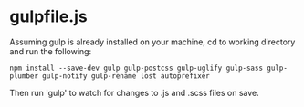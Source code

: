 # gulpfile.js

Assuming gulp is already installed on your machine, cd to working directory and run the following:

<pre>
<code>npm install --save-dev gulp gulp-postcss gulp-uglify gulp-sass gulp-plumber gulp-notify gulp-rename lost autoprefixer</code>
</pre>

Then run 'gulp' to watch for changes to .js and .scss files on save.
